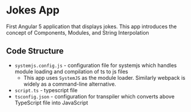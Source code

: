 
# Jokes App

First Angular 5 application that displays jokes. This app introduces the concept of Components, Modules, 
and String Interpolation

## Code Structure

* `systemjs.config.js` - configuration file for systemjs which handles module loading and compilation of ts to js files
    * This app uses `SystemJS` as the module loader. Similarly webpack is widely as a command-line alternative.
* `script.ts` - typescript file 
* `tsconfig.json` - configuration for transpiler which converts above TypeScript file into JavaScript

